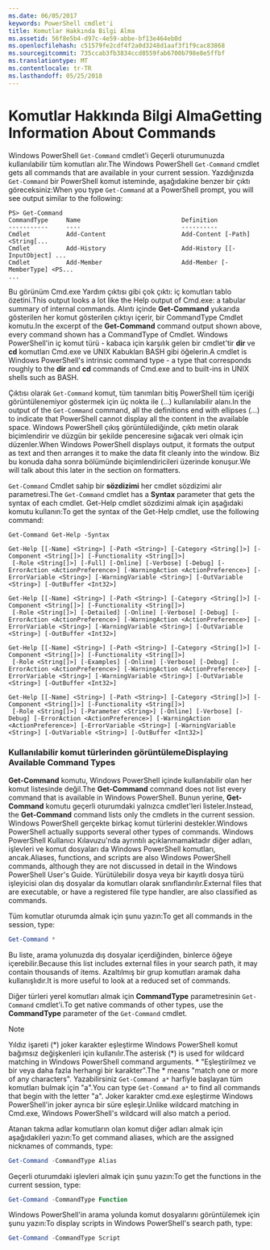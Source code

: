```yaml
---
ms.date: 06/05/2017
keywords: PowerShell cmdlet'i
title: Komutlar Hakkında Bilgi Alma
ms.assetid: 56f8e5b4-d97c-4e59-abbe-bf13e464eb0d
ms.openlocfilehash: c51579fe2cdf4f2a0d3248d1aaf3f1f9cac83868
ms.sourcegitcommit: 735ccab3fb3834ccd8559fab6700b798e8e5ffbf
ms.translationtype: MT
ms.contentlocale: tr-TR
ms.lasthandoff: 05/25/2018
---
```

# <a name="getting-information-about-commands"></a><span data-ttu-id="f748c-103">Komutlar Hakkında Bilgi Alma</span><span class="sxs-lookup"><span data-stu-id="f748c-103">Getting Information About Commands</span></span>
<span data-ttu-id="f748c-104">Windows PowerShell `Get-Command` cmdlet'i Geçerli oturumunuzda kullanılabilir tüm komutları alır.</span><span class="sxs-lookup"><span data-stu-id="f748c-104">The Windows PowerShell `Get-Command` cmdlet gets all commands that are available in your current session.</span></span> <span data-ttu-id="f748c-105">Yazdığınızda `Get-Command` bir PowerShell komut isteminde, aşağıdakine benzer bir çıktı göreceksiniz:</span><span class="sxs-lookup"><span data-stu-id="f748c-105">When you type `Get-Command` at a PowerShell prompt, you will see output similar to the following:</span></span>

```
PS> Get-Command
CommandType     Name                            Definition
-----------     ----                            ----------
Cmdlet          Add-Content                     Add-Content [-Path] <String[...
Cmdlet          Add-History                     Add-History [[-InputObject] ...
Cmdlet          Add-Member                      Add-Member [-MemberType] <PS...
...
```

<span data-ttu-id="f748c-106">Bu görünüm Cmd.exe Yardım çıktısı gibi çok çıktı: iç komutları tablo özetini.</span><span class="sxs-lookup"><span data-stu-id="f748c-106">This output looks a lot like the Help output of Cmd.exe: a tabular summary of internal commands.</span></span> <span data-ttu-id="f748c-107">Alıntı içinde **Get-Command** yukarıda gösterilen her komut gösterilen çıktıyı içerir, bir CommandType Cmdlet komutu.</span><span class="sxs-lookup"><span data-stu-id="f748c-107">In the excerpt of the **Get-Command** command output shown above, every command shown has a CommandType of Cmdlet.</span></span> <span data-ttu-id="f748c-108">Windows PowerShell'in iç komut türü - kabaca için karşılık gelen bir cmdlet'tir **dir** ve **cd** komutları Cmd.exe ve UNIX Kabukları BASH gibi öğelerin.</span><span class="sxs-lookup"><span data-stu-id="f748c-108">A cmdlet is Windows PowerShell's intrinsic command type - a type that corresponds roughly to the **dir** and **cd** commands of Cmd.exe and to built-ins in UNIX shells such as BASH.</span></span>

<span data-ttu-id="f748c-109">Çıktısı olarak `Get-Command` komut, tüm tanımları bitiş PowerShell tüm içeriği görüntülenemiyor göstermek için üç nokta ile (...) kullanılabilir alanı.</span><span class="sxs-lookup"><span data-stu-id="f748c-109">In the output of the `Get-Command` command, all the definitions end with ellipses (...) to indicate that PowerShell cannot display all the content in the available space.</span></span> <span data-ttu-id="f748c-110">Windows PowerShell çıkış görüntülediğinde, çıktı metin olarak biçimlendirir ve düzgün bir şekilde penceresine sığacak veri olmak için düzenler.</span><span class="sxs-lookup"><span data-stu-id="f748c-110">When Windows PowerShell displays output, it formats the output as text and then arranges it to make the data fit cleanly into the window.</span></span> <span data-ttu-id="f748c-111">Biz bu konuda daha sonra bölümünde biçimlendiricileri üzerinde konuşur.</span><span class="sxs-lookup"><span data-stu-id="f748c-111">We will talk about this later in the section on formatters.</span></span>

<span data-ttu-id="f748c-112">`Get-Command` Cmdlet sahip bir **sözdizimi** her cmdlet sözdizimi alır parametresi.</span><span class="sxs-lookup"><span data-stu-id="f748c-112">The `Get-Command` cmdlet has a **Syntax** parameter that gets the syntax of each cmdlet.</span></span> <span data-ttu-id="f748c-113">Get-Help cmdlet sözdizimi almak için aşağıdaki komutu kullanın:</span><span class="sxs-lookup"><span data-stu-id="f748c-113">To get the syntax of the Get-Help cmdlet, use the following command:</span></span>

```
Get-Command Get-Help -Syntax

Get-Help [[-Name] <String>] [-Path <String>] [-Category <String[]>] [-Component <String[]>] [-Functionality <String[]>]
 [-Role <String[]>] [-Full] [-Online] [-Verbose] [-Debug] [-ErrorAction <ActionPreference>] [-WarningAction <ActionPreference>] [-ErrorVariable <String>] [-WarningVariable <String>] [-OutVariable <String>] [-OutBuffer <Int32>]

Get-Help [[-Name] <String>] [-Path <String>] [-Category <String[]>] [-Component <String[]>] [-Functionality <String[]>]
 [-Role <String[]>] [-Detailed] [-Online] [-Verbose] [-Debug] [-ErrorAction <ActionPreference>] [-WarningAction <ActionPreference>] [-ErrorVariable <String>] [-WarningVariable <String>] [-OutVariable <String>] [-OutBuffer <Int32>]

Get-Help [[-Name] <String>] [-Path <String>] [-Category <String[]>] [-Component <String[]>] [-Functionality <String[]>]
 [-Role <String[]>] [-Examples] [-Online] [-Verbose] [-Debug] [-ErrorAction <ActionPreference>] [-WarningAction <ActionPreference>] [-ErrorVariable <String>] [-WarningVariable <String>] [-OutVariable <String>] [-OutBuffer <Int32>]

Get-Help [[-Name] <String>] [-Path <String>] [-Category <String[]>] [-Component <String[]>] [-Functionality <String[]>]
 [-Role <String[]>] [-Parameter <String>] [-Online] [-Verbose] [-Debug] [-ErrorAction <ActionPreference>] [-WarningAction <ActionPreference>] [-ErrorVariable <String>] [-WarningVariable <String>] [-OutVariable <String>] [-OutBuffer <Int32>]
```

### <a name="displaying-available-command-types"></a><span data-ttu-id="f748c-114">Kullanılabilir komut türlerinden görüntüleme</span><span class="sxs-lookup"><span data-stu-id="f748c-114">Displaying Available Command Types</span></span>
<span data-ttu-id="f748c-115">**Get-Command** komutu, Windows PowerShell içinde kullanılabilir olan her komut listesinde değil.</span><span class="sxs-lookup"><span data-stu-id="f748c-115">The **Get-Command** command does not list every command that is available in Windows PowerShell.</span></span> <span data-ttu-id="f748c-116">Bunun yerine, **Get-Command** komutu geçerli oturumdaki yalnızca cmdlet'leri listeler.</span><span class="sxs-lookup"><span data-stu-id="f748c-116">Instead, the **Get-Command** command lists only the cmdlets in the current session.</span></span> <span data-ttu-id="f748c-117">Windows PowerShell gerçekte birkaç komut türlerini destekler.</span><span class="sxs-lookup"><span data-stu-id="f748c-117">Windows PowerShell actually supports several other types of commands.</span></span> <span data-ttu-id="f748c-118">Windows PowerShell Kullanıcı Kılavuzu'nda ayrıntılı açıklanmamaktadır diğer adları, işlevleri ve komut dosyaları da Windows PowerShell komutları, ancak.</span><span class="sxs-lookup"><span data-stu-id="f748c-118">Aliases, functions, and scripts are also Windows PowerShell commands, although they are not discussed in detail in the Windows PowerShell User's Guide.</span></span> <span data-ttu-id="f748c-119">Yürütülebilir dosya veya bir kayıtlı dosya türü işleyicisi olan dış dosyalar da komutları olarak sınıflandırılır.</span><span class="sxs-lookup"><span data-stu-id="f748c-119">External files that are executable, or have a registered file type handler, are also classified as commands.</span></span>

<span data-ttu-id="f748c-120">Tüm komutlar oturumda almak için şunu yazın:</span><span class="sxs-lookup"><span data-stu-id="f748c-120">To get all commands in the session, type:</span></span>

```powershell
Get-Command *
```

<span data-ttu-id="f748c-121">Bu liste, arama yolunuzda dış dosyalar içerdiğinden, binlerce öğeye içerebilir.</span><span class="sxs-lookup"><span data-stu-id="f748c-121">Because this list includes external files in your search path, it may contain thousands of items.</span></span> <span data-ttu-id="f748c-122">Azaltılmış bir grup komutları aramak daha kullanışlıdır.</span><span class="sxs-lookup"><span data-stu-id="f748c-122">It is more useful to look at a reduced set of commands.</span></span>

<span data-ttu-id="f748c-123">Diğer türleri yerel komutları almak için **CommandType** parametresinin `Get-Command` cmdlet'i.</span><span class="sxs-lookup"><span data-stu-id="f748c-123">To get native commands of other types, use the **CommandType** parameter of the `Get-Command` cmdlet.</span></span>

> [!NOTE]
> <span data-ttu-id="f748c-124">Yıldız işareti (\*) joker karakter eşleştirme Windows PowerShell komut bağımsız değişkenleri için kullanılır.</span><span class="sxs-lookup"><span data-stu-id="f748c-124">The asterisk (\*) is used for wildcard matching in Windows PowerShell command arguments.</span></span> <span data-ttu-id="f748c-125">\* "Eşleştirilmez ve bir veya daha fazla herhangi bir karakter".</span><span class="sxs-lookup"><span data-stu-id="f748c-125">The \* means "match one or more of any characters".</span></span> <span data-ttu-id="f748c-126">Yazabilirsiniz `Get-Command a*` harfiyle başlayan tüm komutları bulmak için "a".</span><span class="sxs-lookup"><span data-stu-id="f748c-126">You can type `Get-Command a*` to find all commands that begin with the letter "a".</span></span> <span data-ttu-id="f748c-127">Joker karakter cmd.exe eşleştirme Windows PowerShell'in joker ayrıca bir süre eşleşir.</span><span class="sxs-lookup"><span data-stu-id="f748c-127">Unlike wildcard matching in Cmd.exe, Windows PowerShell's wildcard will also match a period.</span></span>

<span data-ttu-id="f748c-128">Atanan takma adlar komutların olan komut diğer adları almak için aşağıdakileri yazın:</span><span class="sxs-lookup"><span data-stu-id="f748c-128">To get command aliases, which are the assigned nicknames of commands, type:</span></span>

```powershell
Get-Command -CommandType Alias
```

<span data-ttu-id="f748c-129">Geçerli oturumdaki işlevleri almak için şunu yazın:</span><span class="sxs-lookup"><span data-stu-id="f748c-129">To get the functions in the current session, type:</span></span>

```powershell
Get-Command -CommandType Function
```

<span data-ttu-id="f748c-130">Windows PowerShell'in arama yolunda komut dosyalarını görüntülemek için şunu yazın:</span><span class="sxs-lookup"><span data-stu-id="f748c-130">To display scripts in Windows PowerShell's search path, type:</span></span>

```powershell
Get-Command -CommandType Script
```
